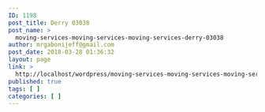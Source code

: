 ```yaml
---
ID: 1198
post_title: Derry 03038
post_name: >
  moving-services-moving-services-moving-services-derry-03038
author: mrgabonijeff@gmail.com
post_date: 2018-03-28 01:36:32
layout: page
link: >
  http://localhost/wordpress/moving-services-moving-services-moving-services-derry-03038/
published: true
tags: [ ]
categories: [ ]
---
```

